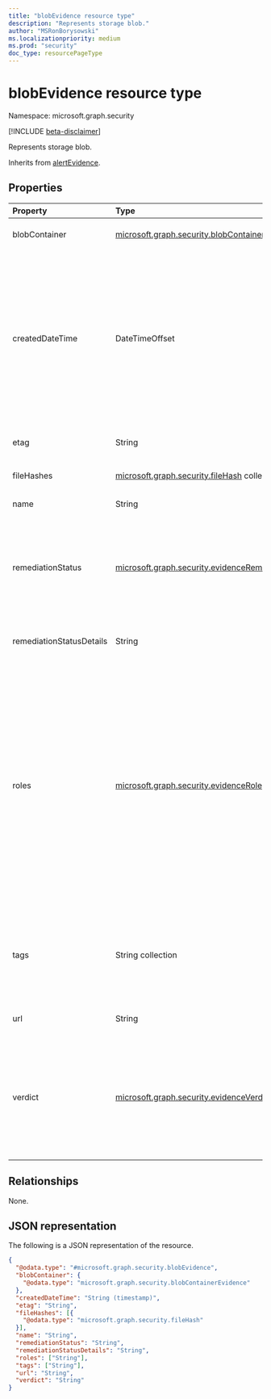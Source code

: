 ```yaml
---
title: "blobEvidence resource type"
description: "Represents storage blob."
author: "MSRonBorysowski"
ms.localizationpriority: medium
ms.prod: "security"
doc_type: resourcePageType
---
```


# blobEvidence resource type

Namespace: microsoft.graph.security

[!INCLUDE [beta-disclaimer](../../includes/beta-disclaimer.md)]

Represents storage blob.

Inherits from [alertEvidence](../resources/security-alertevidence.md).

## Properties

| Property                 | Type                                                                                                                          | Description                                                                                                                                                                                                                                                                                                                  |
|:-------------------------|:------------------------------------------------------------------------------------------------------------------------------|:-----------------------------------------------------------------------------------------------------------------------------------------------------------------------------------------------------------------------------------------------------------------------------------------------------------------------------|
| blobContainer            | [microsoft.graph.security.blobContainerEvidence](./security-blobcontainerevidence.md)                                         | The container which the blob belongs to.                                                                                                                                                                                                                                                                                     |
| createdDateTime          | DateTimeOffset                                                                                                                | The date and time when the evidence was created and added to the alert. The Timestamp type represents date and time information using ISO 8601 format and is always in UTC time. For example, midnight UTC on Jan 1, 2014 is `2014-01-01T00:00:00Z`. Inherited from [alertEvidence](../resources/security-alertevidence.md). |
| etag                     | String                                                                                                                        | The Etag associated with this blob.                                                                                                                                                                                                                                                                                          |
| fileHashes               | [microsoft.graph.security.fileHash](./security-filehash.md) collection                                                        | The file hashes associated with this blob.                                                                                                                                                                                                                                                                                   |
| name                     | String                                                                                                                        | The name of the blob.                                                                                                                                                                                                                                                                                                        |
| remediationStatus        | [microsoft.graph.security.evidenceRemediationStatus](../resources/security-alertevidence.md#evidenceremediationstatus-values) | Status of the remediation action taken. The possible values are: `none`, `remediated`, `prevented`, `blocked`, `notFound`, `unknownFutureValue`. Inherited from [alertEvidence](../resources/security-alertevidence.md).                                                                                                     |
| remediationStatusDetails | String                                                                                                                        | Details about the remediation status. Inherited from [alertEvidence](../resources/security-alertevidence.md).                                                                                                                                                                                                                |
| roles                    | [microsoft.graph.security.evidenceRole](../resources/security-alertevidence.md#evidencerole-values) collection                | One or more roles that an evidence entity represents in an alert. For example, an IP address that is associated with an attacker has the evidence role `Attacker`. Possible values are: `unknown`, `contextual`, `scanned`, `source`, `destination`, `created`, `added`, `compromised`, `edited`, `attacked`, `attacker`, `commandAndControl`, `loaded`, `suspicious`, `policyViolator`, `unknownFutureValue`. Inherited from [alertEvidence](../resources/security-alertevidence.md).                                                                                   |
| tags                     | String collection                                                                                                             | Array of custom tags associated with an evidence instance. For example, to denote a group of devices or high value assets. Inherited from [alertEvidence](../resources/security-alertevidence.md).                                                                                                                           |
| url                      | String                                                                                                                        | The full URL representation of the blob.                                                                                                                                                                                                                                                                                     |
| verdict                  | [microsoft.graph.security.evidenceVerdict](../resources/security-alertevidence.md#evidenceverdict-values)                     | The decision reached by automated investigation. The possible values are: `unknown`, `suspicious`, `malicious`, `noThreatsFound`, `unknownFutureValue`. Inherited from [alertEvidence](../resources/security-alertevidence.md).                                                                                              |


## Relationships

None.

## JSON representation

The following is a JSON representation of the resource.
<!-- {
  "blockType": "resource",
  "@odata.type": "microsoft.graph.security.blobEvidence"
}
-->
``` json
{
  "@odata.type": "#microsoft.graph.security.blobEvidence",
  "blobContainer": {
    "@odata.type": "microsoft.graph.security.blobContainerEvidence"
  },
  "createdDateTime": "String (timestamp)",
  "etag": "String",
  "fileHashes": [{
    "@odata.type": "microsoft.graph.security.fileHash"
  }],
  "name": "String",
  "remediationStatus": "String",
  "remediationStatusDetails": "String",
  "roles": ["String"],
  "tags": ["String"],
  "url": "String",
  "verdict": "String"
}
```
